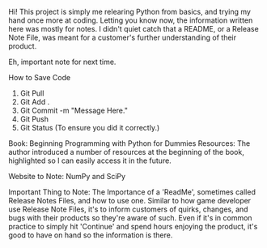 Hi! This project is simply me relearing Python from basics, and trying my hand once more at coding. 
Letting you know now, the information written here was mostly for notes.
I didn't quiet catch that a README, or a Release Note File, was meant for a customer's further understanding of their product.

Eh, important note for next time.

How to Save Code
1. Git Pull
2. Git Add .
3. Git Commit -m "Message Here."
4. Git Push 
5. Git Status (To ensure you did it correctly.)


Book: Beginning Programming with Python for Dummies
Resources:
The author introduced a number of resources at the beginning of the book, highlighted so I can easily access it in the future.

Website to Note:
NumPy and SciPy

Important Thing to Note:
The Importance of a 'ReadMe', sometimes called Release Notes Files, and how to use one.
Similar to how game developer use Release Note Files, it's to inform customers of quirks, changes, and bugs with their products so they're aware of such.
Even if it's in common practice to simply hit 'Continue' and spend hours enjoying the product, it's good to have on hand so the information is there.
